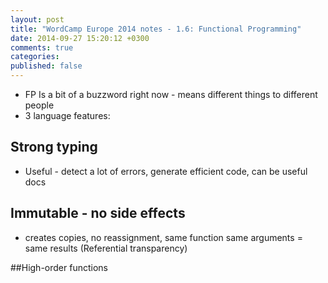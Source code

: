 ```yaml
---
layout: post
title: "WordCamp Europe 2014 notes - 1.6: Functional Programming"
date: 2014-09-27 15:20:12 +0300
comments: true
categories:
published: false
---
```


* FP Is a bit of a buzzword right now - means different things to different people
* 3 language features:

## Strong typing
* Useful - detect a lot of errors, generate efficient code, can be useful docs

## Immutable - no side effects
* creates copies, no reassignment, same function same arguments = same results (Referential transparency)

##High-order functions

